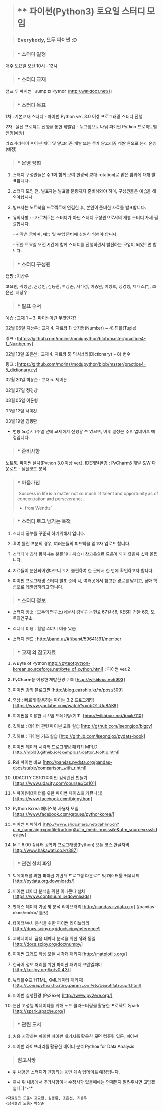 > # ** 파이썬(Python3) 토요일 스터디 모임 

> ### Everybody, 모두 파이썬 :D  
  
> ###  * 스터디 일정   
   매주 토요일 오전 10시 - 12시 

> ###  * 스터디 교재  
   점프 투 파이썬 : Jump to Python [http://wikidocs.net/1]

> ###  * 스터디 목표
   <p> 
   1차 : 기본교재 스터디 - 파이썬 Python ver. 3.0 이상 프로그래밍 스터디 진행<p>
   2차 : 실전 프로젝트 진행을 통한 레벨업 - 두그룹으로 나눠 파이썬 Python 프로젝트별 진행(예정)<p>
         라즈베리파이 파이썬 제어 및 알고리즘 개발 또는 투자 알고리즘 개발 등으로 분리 운영(예정)<p> 

> ### * 운영 방법
   1) 스터디 구성원들은 주 1회 함께 모여 한명씩 교대(rotation)로 맡은 범위에 대해 발표합니다. <p>
   2) 스터디 모임 전, 발표자는 발표할 분량까지 준비해와야 하며, 구성원들은 예습을 해와야합니다. <p>
   3) 발표자는 노트북을 프로젝트에 연결한 후, 본인이 준비한 자료를 발표합니다. <p>
   * 유의사항 : - 가르쳐주는 스터디가 아닌 스터디 구성원으로서의 개별 스터디 자세 필요합니다. <p>
                     - 지각은 금하며, 예습 및 수업 준비에 성실히 임해야 합니다. <p>
                     - 귀한 토요일 오전 시간에 함께 스터디를 진행하면서 발전하는 모임이 되었으면 합니다. <p>

> ### * 스터디 구성원 
   랩짱 : 지상우 <p>
   고요한, 곽창균, 권성인, 김동환, 박상준, 서미경, 이승원, 이창호, 정경창, 제니스[?], 조은선, 지상우  <p>

> ### * 발표 순서
   예습 : 교재 1 ~ 3. 파이썬이란 무엇인가? <p>
   02월 06일 지상우 : 교재 4. 자료형 1) 숫자형(Number) ~ 4) 튜플(Tuple) <p>
   링크 : [https://github.com/morins/modupython/blob/master/practice4-1_Number.py] <p>
   02월 13일 조은선 : 교재 4. 자료형 5) 딕셔너리(Dictionary) ~ 8) 변수 <p>
   링크 : [https://github.com/morins/modupython/blob/master/practice4-5_dictionary.py] <p> 
   02월 20일 박상준 : 교재 5. 제어문  <p>
   02월 27일 정경창<p>
   03월 05일 이돈형<p>
   03월 12일 서미경<p>
   03월 19일 김동환 <p>
   * 변동 요청시 1주일 전에 교체해서 진행할 수 있으며, 이후 일정은 추후 업데이트 예정입니다. <p>

> ### * 준비사항
   노트북, 파이썬 설치(Python 3.0 이상 ver.), IDE개발환경 : PyCharm5 개발 S/W 다운로드 - 샘플코드 분석 <p>

> ### * 마음가짐 
>  `Success in life is a matter not so much of talent and opportunity as of concentration and perseverance. 
>  - from Wendte`

> ### * 스터디 로그 남기는 목적 
   1) 스터디 공부를 꾸준히 하기위해서 입니다. <p>
   2) 혹여 틀린 부분의 경우, 여러분들의 피드백을 얻고자 업로드 합니다. <p>
   3) 스터디에 참석 못하시는 분들이나 복습시 참고용으로 도움이 되지 않을까 싶어 올립니다. <p>
   4) 자료들이 분산되어있다보니 보기 불편하여 한 곳에서 한 번에 확인하고자 합니다. <p>
   5) 파이썬 프로그래밍 스터디 발표 준비 시, 여러곳에서 참고한 경로를 남기고, 심화 학습으로 레벨업하려고 합니다. <p>

> ###  * 스터디 정보 
  - 스터디 장소 : 모두의 연구소(서울시 강남구 논현로 67길 66, KESRI 건물 6층, 모두의연구소)<p>
  - 스터디 비용 : 월별 스터디 비용 있음  <p>
  - 스터디 밴드 : http://band.us/#!/band/59641891/member <p>

> ### * 교재 외 참고자료 
   1) A Byte of Python [http://byteofpython-korean.sourceforge.net/byte_of_python.html] : 파이썬 ver.2 <p>
   2) PyCharm을 이용한 개발환경 구축 [http://wikidocs.net/993]<p>
   3) 파이썬 강좌 블로그편 [http://blog.eairship.kr/m/post/309] <p>
   4) 영상 : 빠르게 활용하는 파이썬 3.2 프로그래밍 [https://www.youtube.com/watch?v=obO1oUu8AK8]<p>
   5) 파이썬을 이용한 시스템 트레이딩(기초) [http://wikidocs.net/book/110]<p>
   6) 깃허브 : 데이터 관련 파이썬 교육 실습 [http://github.com/lseongjoo/bigpy]<p>
   7) 깃허브 : 파이썬 기초 실습 [http://github.com/lseongjoo/pydata-book]<p>
   8) 파이썬 데이터 시각화 프로그래밍 패키지 MPLD [http://mpld3.github.io/examples/scatter_tooltip.html]<p>
   9) R과 파이썬 비교 [http://pandas.pydata.org/pandas-docs/stable/comparison_with_r.html]<p>
  10) UDACITY CS101 파이썬 검색엔진 만들기 [https://www.udacity.com/courses/cs101]<p>
  11) 빅파이(빅데이터를 위한 파이썬 페이스북 커뮤니티) [https://www.facebook.com/bigpython]<p>
  12) Python Korea 페이스북 사용자 모임 [https://www.facebook.com/groups/pythonkorea/]<p>
  13) 파이썬 이해하기 [http://www.slideshare.net/dahlmoon?utm_campaign=profiletracking&utm_medium=sssite&utm_source=ssslideview]<p>
  14) MIT 6.00 컴퓨터 공학과 프로그래밍(Python) 오픈 코스 한글자막 [http://www.hakawati.co.kr/387]<p>

> ### * 관련 설치 파일 
   1) 빅데이터를 위한 파이썬 기반의 프로그램 다운로드 및 데이터툴 커뮤니티 [http://pydata.org/downloads/]<p>
   2) 파이썬 데이터 분석을 위한 아나콘다 설치 [https://www.continuum.io/downloads]<p>
   3) 팬더스 데이터 가공 및 분석 라이브러리 [http://pandas.pydata.org] (/pandas-docs/stable/ 툴킷)<p>
   4) 데이터/수치 분석을 위한 파이썬 라이브러리 [http://docs.scipy.org/doc/scipy/reference/]<p>
   5) 과학데이터, 금융 데이터 분석을 위한 위와 동일 [http://docs.scipy.org/doc/numpy/]<p>
   6) 파이썬 그래프 작성 모듈 시각화 패키지 [http://matplotlib.org/]<p>
   7) 한국어 정보 처리를 위한 파이썬 패키지 코엔엘파이 [http://konlpy.org/ko/v0.4.3/]<p>
   8) 뷰티플수프(HTML, XML데이터 패키지)[http://coreapython.hosting.paran.com/etc/beautifulsoup4.html]<p>
   9) 파이썬 실행환경 (Py2exe) [http://www.py2exe.org/]<p>
   10) 분산 고성능 빅데이터를 위해 노드 클러스터링을 활용한 프로젝트 Spark [http://spark.apache.org/]<p>

> ### * 관련 도서 
   1) 처음 시작하는 파이썬 파이썬 패키지를 활용한 모던 컴퓨팅 입문, 파이썬 <p>
   2) 파이썬 라이브러리를 활용한 데이터 분석 Python for Data Analysis <p>



> ### 참고사항<p>
   - 위 내용은 스터디가 진행되는 동안 계속 업데이트 예정입니다. <p>
   - 혹시 위 내용에서 추가사항이나 수정사항 있을때에는 언제든지 알려주시면 고맙겠습니다^-^* <p>
   
    <자료링크 도움> 고요한, 김동환, 조은선, 지상우 
    <상세설명 도움> 박상준 
